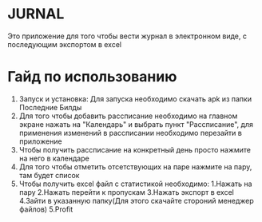 # JURNAL
Это приложение для того чтобы вести журнал в электронном виде, с последующим экспортом в excel
# Гайд по использованию
1. Запуск и установка:
 Для запуска необходимо скачать apk из папки Последние Билды
2. Для того чтобы добавить рассписание необходимо на главном экране нажать на "Календарь" и выбрать пункт "Рассписание", для применения изменений в рассписании необходимо перезайти в приложение
3. Чтобы получить рассписание на конкретный день просто нажмите на него в календаре
4. Для того чтобы отметить отсетствующих на паре нажмите на пару, там будет список
5. Чтобы получить excel файл с статистикой необходимо:
   1.Нажать на пару
   2.Нажать перейти к пропускам
   3.Нажать экспорт в excel
   4.Зайти в указанную папку(Для этого скачайте стороний менеджер файлов)
   5.Profit

